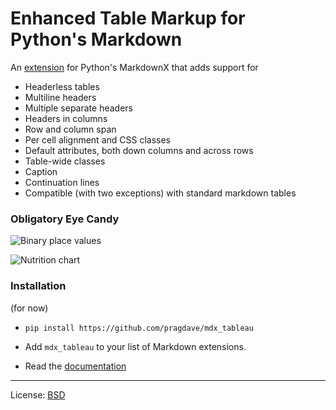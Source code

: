# Enhanced Table Markup for Python's Markdown

An [extension][extensions] for Python's MarkdownX that adds support for

* Headerless tables
* Multiline headers
* Multiple separate headers
* Headers in columns
* Row and column span
* Per cell alignment and CSS classes
* Default attributes, both down columns and across rows
* Table-wide classes
* Caption
* Continuation lines
* Compatible (with two exceptions) with standard markdown tables

### Obligatory Eye Candy

![Binary place values](https://github.com/pragdave/mdx_tableau/blob/main/docs/assets/images/bit-position-table.png)

![Nutrition chart](https://github.com/pragdave/mdx_tableau/blob/main/docs/assets/images/nutrition.png)

### Installation

(for now)

*
  ~~~
  pip install https://github.com/pragdave/mdx_tableau
  ~~~

* Add `mdx_tableau` to your list of Markdown extensions.

* Read the [documentation](https://pragdave.me/mdx_tableau/)

---

License: [BSD](http://www.opensource.org/licenses/bsd-license.php)

[extensions]: https://python-markdown.github.io/extensions/
